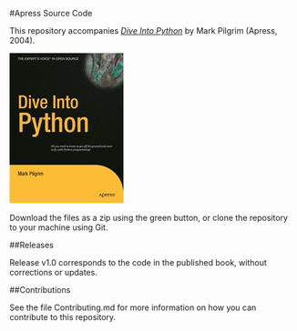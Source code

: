 #Apress Source Code

This repository accompanies [*Dive Into Python*](http://www.apress.com/9781590593561) by Mark Pilgrim (Apress, 2004).

![Cover image](9781590593561.jpg)

Download the files as a zip using the green button, or clone the repository to your machine using Git.

##Releases

Release v1.0 corresponds to the code in the published book, without corrections or updates.

##Contributions

See the file Contributing.md for more information on how you can contribute to this repository.
